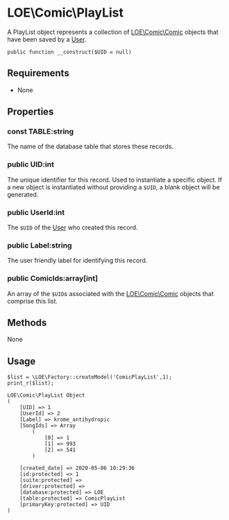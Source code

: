 
# LOE\Comic\PlayList

A PlayList object represents a collection of [LOE\Comic\Comic](./Comic.md) objects that have been saved by a [User](./Anime.md).

`public function __construct($UID = null)`

## Requirements

* None

## Properties


### const TABLE:string

The name of the database table that stores these records.

### public UID:int
The unique identifier for this record. Used to instantiate a specific object. If a new object is instantiated without providing a `$UID`, a blank object will be generated.

### public UserId:int

The `$UID` of the [User]() who created this record.

### public Label:string

The user friendly label for identifying this record.

### public ComicIds:array[int]

An array of the `$UID`s associated with the [LOE\Comic\Comic](./Comic.md) objects that comprise this list.

## Methods

None

## Usage

```
$list = \LOE\Factory::createModel('ComicPlayList',1);
print_r($list);
```
```
LOE\Comic\PlayList Object
(
    [UID] => 1
    [UserId] => 2
    [Label] => krome_antihydropic
    [SongIds] => Array
        (
            [0] => 1
            [1] => 993
            [2] => 541
        )

    [created_date] => 2020-05-06 10:29:36
    [id:protected] => 1
    [suite:protected] =>
    [driver:protected] =>
    [database:protected] => LOE
    [table:protected] => ComicPlayList
    [primaryKey:protected] => UID
)

```
